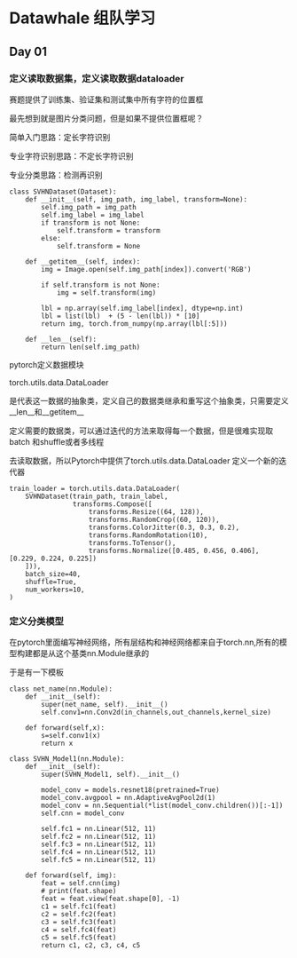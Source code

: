 # Datawhale 组队学习

## Day 01

### 定义读取数据集，定义读取数据dataloader
赛题提供了训练集、验证集和测试集中所有字符的位置框

最先想到就是图片分类问题，但是如果不提供位置框呢？

简单入门思路：定长字符识别

专业字符识别思路：不定长字符识别

专业分类思路：检测再识别


```
class SVHNDataset(Dataset):
    def __init__(self, img_path, img_label, transform=None):
        self.img_path = img_path
        self.img_label = img_label 
        if transform is not None:
            self.transform = transform
        else:
            self.transform = None

    def __getitem__(self, index):
        img = Image.open(self.img_path[index]).convert('RGB')

        if self.transform is not None:
            img = self.transform(img)
        
        lbl = np.array(self.img_label[index], dtype=np.int)
        lbl = list(lbl)  + (5 - len(lbl)) * [10]
        return img, torch.from_numpy(np.array(lbl[:5]))

    def __len__(self):
        return len(self.img_path)
```
pytorch定义数据模块 

torch.utils.data.DataLoader 

是代表这一数据的抽象类，定义自己的数据类继承和重写这个抽象类，只需要定义__len__和__getitem__

定义需要的数据类，可以通过迭代的方法来取得每一个数据，但是很难实现取batch 和shuffle或者多线程

去读取数据，所以Pytorch中提供了torch.utils.data.DataLoader 定义一个新的迭代器

```
train_loader = torch.utils.data.DataLoader(
    SVHNDataset(train_path, train_label,
                transforms.Compose([
                    transforms.Resize((64, 128)),
                    transforms.RandomCrop((60, 120)),
                    transforms.ColorJitter(0.3, 0.3, 0.2),
                    transforms.RandomRotation(10),
                    transforms.ToTensor(),
                    transforms.Normalize([0.485, 0.456, 0.406], [0.229, 0.224, 0.225])
    ])), 
    batch_size=40, 
    shuffle=True, 
    num_workers=10,
)

```
### 定义分类模型

在pytorch里面编写神经网络，所有层结构和神经网络都来自于torch.nn,所有的模型构建都是从这个基类nn.Module继承的

于是有一下模板
```
class net_name(nn.Module):
    def __init__(self):
        super(net_name, self).__init__()
		self.conv1=nn.Conv2d(in_channels,out_channels,kernel_size)
	
	def forward(self,x):
		s=self.conv1(x)
		return x
```
```
class SVHN_Model1(nn.Module):
    def __init__(self):
        super(SVHN_Model1, self).__init__()
                
        model_conv = models.resnet18(pretrained=True)
        model_conv.avgpool = nn.AdaptiveAvgPool2d(1)
        model_conv = nn.Sequential(*list(model_conv.children())[:-1])
        self.cnn = model_conv
        
        self.fc1 = nn.Linear(512, 11)
        self.fc2 = nn.Linear(512, 11)
        self.fc3 = nn.Linear(512, 11)
        self.fc4 = nn.Linear(512, 11)
        self.fc5 = nn.Linear(512, 11)
    
    def forward(self, img):        
        feat = self.cnn(img)
        # print(feat.shape)
        feat = feat.view(feat.shape[0], -1)
        c1 = self.fc1(feat)
        c2 = self.fc2(feat)
        c3 = self.fc3(feat)
        c4 = self.fc4(feat)
        c5 = self.fc5(feat)
        return c1, c2, c3, c4, c5
```




